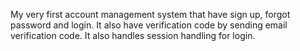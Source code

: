My very first account management system that have sign up, forgot password and login. It also have verification code by sending email verification code. 
It also handles session handling for login.
